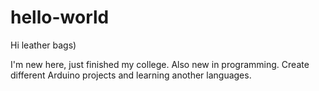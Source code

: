 # hello-world
Hi leather bags)

I'm new here, just finished my college. Also new in programming. Create different Arduino projects and learning another languages. 
